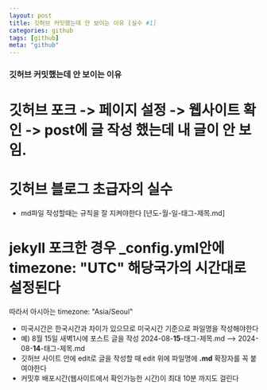 ```yaml
---
layout: post
title: 깃허브 커밋했는데 안 보이는 이유 [실수 #1]
categories: github
tags: [github]
meta: "github"
---
```

### 깃허브 커밋했는데 안 보이는 이유 
# 깃허브 포크 -> 페이지 설정 -> 웹사이트 확인 -> post에 글 작성 했는데 내 글이 안 보임.
# 깃허브 블로그 초급자의 실수
- md파일 작성할때는 규칙을 잘 지켜야한다 [년도-월-일-태그-제목.md]
# jekyll 포크한 경우 _config.yml안에 timezone: "UTC" 해당국가의 시간대로 설정된다  
따라서  아시아는  timezone: "Asia/Seoul"
- 미국시간은 한국시간과 차이가 있으므로 미국시간 기준으로 파일명을 작성해야한다
- 예) 8월 15일 새벽1시에 포스트 글을 작성 2024-08-**15**-태그-제목.md --> 2024-08-**14**-태그-제목.md
- 깃허브 사이트 안에 edit로 글을 작성할 때 edit 위에 파일명에 **.md** 확장자를 꼭 붙여야한다
- 커밋후 배포시간(웹사이트에서 확인가능한 시간)이 최대 10분 까지도 걸린다

